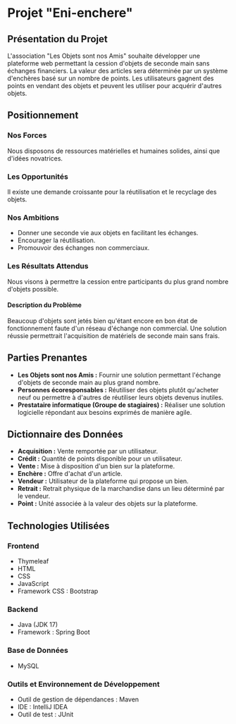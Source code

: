 # Projet "Eni-enchere"

## Présentation du Projet
L'association "Les Objets sont nos Amis" souhaite développer une plateforme web permettant la cession d'objets de seconde main sans échanges financiers. La valeur des articles sera déterminée par un système d'enchères basé sur un nombre de points. Les utilisateurs gagnent des points en vendant des objets et peuvent les utiliser pour acquérir d'autres objets.

## Positionnement
### Nos Forces
Nous disposons de ressources matérielles et humaines solides, ainsi que d'idées novatrices.

### Les Opportunités
Il existe une demande croissante pour la réutilisation et le recyclage des objets.

### Nos Ambitions
- Donner une seconde vie aux objets en facilitant les échanges.
- Encourager la réutilisation.
- Promouvoir des échanges non commerciaux.

### Les Résultats Attendus
Nous visons à permettre la cession entre participants du plus grand nombre d'objets possible.

#### Description du Problème
Beaucoup d'objets sont jetés bien qu'étant encore en bon état de fonctionnement faute d'un réseau d'échange non commercial. Une solution réussie permettrait l'acquisition de matériels de seconde main sans frais.

## Parties Prenantes
- **Les Objets sont nos Amis :** Fournir une solution permettant l'échange d'objets de seconde main au plus grand nombre.
- **Personnes écoresponsables :** Réutiliser des objets plutôt qu'acheter neuf ou permettre à d'autres de réutiliser leurs objets devenus inutiles.
- **Prestataire informatique (Groupe de stagiaires) :** Réaliser une solution logicielle répondant aux besoins exprimés de manière agile.

## Dictionnaire des Données
- **Acquisition :** Vente remportée par un utilisateur.
- **Crédit :** Quantité de points disponible pour un utilisateur.
- **Vente :** Mise à disposition d'un bien sur la plateforme.
- **Enchère :** Offre d'achat d'un article.
- **Vendeur :** Utilisateur de la plateforme qui propose un bien.
- **Retrait :** Retrait physique de la marchandise dans un lieu déterminé par le vendeur.
- **Point :** Unité associée à la valeur des objets sur la plateforme.

## Technologies Utilisées
### Frontend
- Thymeleaf
- HTML
- CSS
- JavaScript
- Framework CSS : Bootstrap

### Backend
- Java (JDK 17)
- Framework : Spring Boot

### Base de Données
- MySQL

### Outils et Environnement de Développement
- Outil de gestion de dépendances : Maven
- IDE : IntelliJ IDEA
- Outil de test : JUnit
